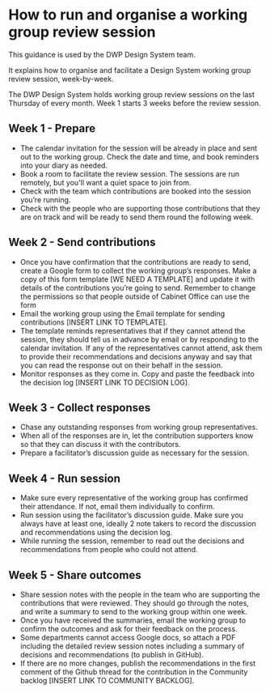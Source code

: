 # How to run and organise a working group review session

This guidance is used by the DWP Design System team.

It explains how to organise and facilitate a Design System working group review session, week-by-week.

The DWP Design System holds working group review sessions on the last Thursday of every month. Week 1 starts 3 weeks before the review session.

## Week 1 - Prepare

- The calendar invitation for the session will be already in place and sent out to the working group. Check the date and time, and book reminders into your diary as needed.
- Book a room to facilitate the review session. The sessions are run remotely, but you'll want a quiet space to join from.
- Check with the team which contributions are booked into the session you’re running.
- Check with the people who are supporting those contributions that they are on track and will be ready to send them round the following week.

## Week 2 - Send contributions

- Once you have confirmation that the contributions are ready to send, create a Google form to collect the working group’s responses. Make a copy of this form template [WE NEED A TEMPLATE] and update it with details of the contributions you’re going to send. Remember to change the permissions so that people outside of Cabinet Office can use the form
- Email the working group using the Email template for sending contributions [INSERT LINK TO TEMPLATE].
- The template reminds representatives that if they cannot attend the session, they should tell us in advance by email or by responding to the calendar invitation. If any of the representatives cannot attend, ask them to provide their recommendations and decisions anyway and say that you can read the response out on their behalf in the session.
- Monitor responses as they come in. Copy and paste the feedback into the decision log [INSERT LINK TO DECISION LOG].

## Week 3 - Collect responses

- Chase any outstanding responses from working group representatives.
- When all of the responses are in, let the contribution supporters know so that they can discuss it with the contributors.
- Prepare a facilitator’s discussion guide as necessary for the session.

## Week 4 - Run session

- Make sure every representative of the working group has confirmed their attendance. If not, email them individually to confirm.
- Run session using the facilitator’s discussion guide. Make sure you always have at least one, ideally 2 note takers to record the discussion and recommendations using the decision log.
- While running the session, remember to read out the decisions and recommendations from people who could not attend.

## Week 5 - Share outcomes

- Share session notes with the people in the team who are supporting the contributions that were reviewed. They should go through the notes, and write a summary to send to the working group within one week.
- Once you have received the summaries, email the working group to confirm the outcomes and ask for their feedback on the process.
- Some departments cannot access Google docs, so attach a PDF including the detailed review session notes including a summary of decisions and recommendations (to publish in GitHub).
- If there are no more changes, publish the recommendations in the first comment of the Github thread for the contribution in the Community backlog [INSERT LINK TO COMMUNITY BACKLOG].
